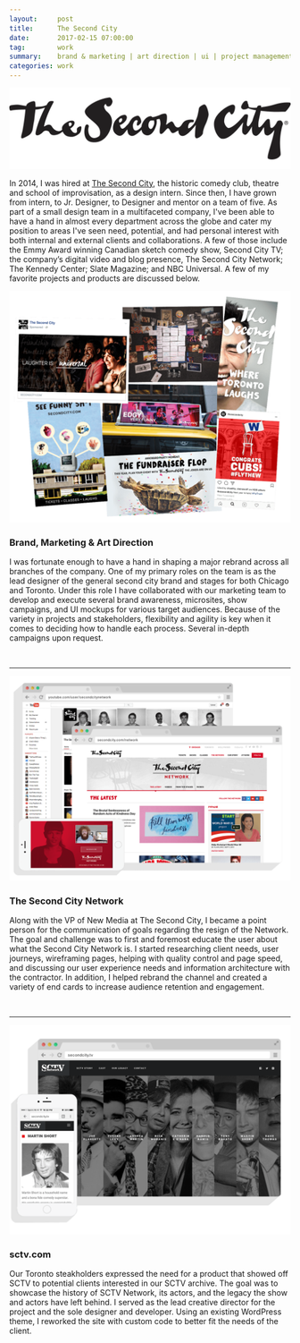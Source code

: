 ```yaml
---
layout:     post
title:      The Second City
date:       2017-02-15 07:00:00
tag:		work
summary:    brand & marketing | art direction | ui | project management
categories: work
---
```


![SC Logo](/images/SC_2014_logo_blk.png)


In 2014, I was hired at [The Second City](http://www.secondcity.com/), the historic comedy club, theatre and school of improvisation,  as a design intern. Since then, I have grown from intern, to Jr. Designer, to Designer and mentor on a team of five.  As part of a small design team in a multifaceted company, I've been able to have a hand in almost every department across the globe and cater my position to areas I've seen need, potential, and had personal interest with both internal and external clients and collaborations. A few of those include the Emmy Award winning Canadian sketch comedy show, Second City TV; the company’s digital video and blog presence, The Second City Network; The Kennedy Center; Slate Magazine; and NBC Universal. A few of my favorite projects and products are discussed below.




_![SCTV](/images/SC_Brand3.png)_

<h3>Brand, Marketing & Art Direction</h3>

I was fortunate enough to have a hand in shaping a major rebrand across all branches of the company. One of my primary roles on the team is as the lead designer of the general second city brand and stages for both Chicago and Toronto. Under this role I have collaborated with our marketing team to develop and execute several brand awareness, microsites, show campaigns, and UI mockups for various target audiences. Because of the variety in projects and stakeholders, flexibility and agility is key when it comes to deciding how to handle each process. Several in-depth campaigns upon request.

<br>

---

_![Second City Network](/images/SC_Network2.png)_


<h3>The Second City Network</h3>

Along with the VP of New Media at The Second City, I became a point person for the communication of goals regarding the resign of the Network. The goal and challenge was to first and foremost educate the user about what the Second City Network is. I started researching client needs, user journeys, wireframing pages, helping with quality control and page speed, and discussing our user experience needs and information architecture with the contractor. In addition,  I helped rebrand the channel and created a variety of end cards to increase audience retention and engagement.

<br>

---

_![SCTV](/images/SC_SCTV.png)_

<h3>sctv.com</h3>

Our Toronto steakholders expressed the need for a product that showed off SCTV to potential clients interested in our SCTV archive. The goal was to showcase the history of SCTV Network, its actors, and the legacy the show and actors have left behind. I served as the lead creative director for the project and the sole designer and developer. Using an existing WordPress theme, I reworked the site with custom code to better fit the needs of the client.

<br>
